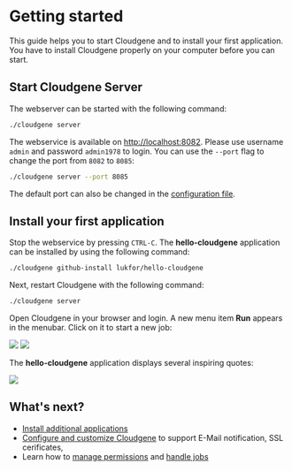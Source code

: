 # Getting started

This guide helps you to start Cloudgene and to install your first application. You have to install Cloudgene properly on your computer before you can start.

## Start Cloudgene Server

The webserver can be started with the following command:

```sh
./cloudgene server
```

The webservice is available on [http://localhost:8082](http://localhost:8082). Please use username `admin` and password `admin1978` to login. You can use the `--port` flag to change the port from `8082` to `8085`:

```sh
./cloudgene server --port 8085
```

The default port can also be changed in the [configuration file](configuration.md#web-application).

## Install your first application

Stop the webservice by pressing `CTRL-C`. The **hello-cloudgene** application can be installed by using the following command:

```sh
./cloudgene github-install lukfor/hello-cloudgene
```

Next, restart Cloudgene with the following command:

```sh
./cloudgene server
```

Open Cloudgene in your browser and login. A new menu item **Run** appears in the menubar. Click on it to start a new job:

<div class="screenshot">
<img src="../../images/screenshots/menubar.png">
<img src="../../images/screenshots/hello-cloudgene.png">
</div>

The **hello-cloudgene** application displays several inspiring quotes:

<div class="screenshot">
<img src="../../images/screenshots/hello-cloudgene-results.png">
</div>

## What's next?

- [Install additional applications](/daemon/install-apps)
- [Configure and customize Cloudgene](/daemon/configuration) to support E-Mail notification, SSL cerificates,
- Learn how to [manage permissions](/daemon/permissions) and [handle jobs](/daemon/jobs)

